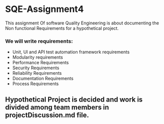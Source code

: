 # SQE-Assignment4
This assignment Of software Quality Engineering is about documenting the Non functional Requirements for a hypothetical project.  
### We will write requirements:
- Unit, UI and API test automation framework requirements
- Modularity requirements
- Performance Requirements
- Security Requirements
- Reliability Requirements
- Documentation Requirements
- Process Requirements
  

## Hypothetical Project is decided and work is divided among team members in projectDiscussion.md file.
